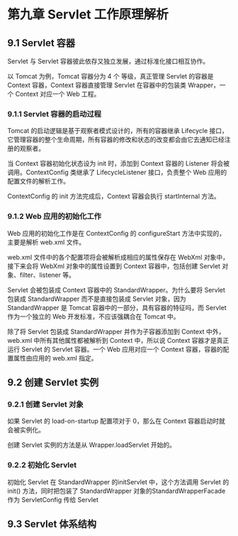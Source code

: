 # 第九章 Servlet 工作原理解析


## 9.1 Servlet 容器

Servlet 与 Servlet 容器彼此依存又独立发展，通过标准化接口相互协作。

以 Tomcat 为例，Tomcat 容器分为 4 个 等级，真正管理 Servlet 的容器是 Context 容器，Context 容器直接管理 Servlet 在容器中的包装类 Wrapper，一个 Context 对应一个 Web 工程。

### 9.1.1 Servlet 容器的启动过程

Tomcat 的启动逻辑是基于观察者模式设计的，所有的容器继承 Lifecycle 接口，它管理容器的整个生命周期，所有容器的修改和状态的改变都会由它去通知已经注册的观察者。

当 Context 容器初始化状态设为 init 时，添加到 Context 容器的 Listener 将会被调用。ContextConfig 类继承了 LifecycleListener 接口，负责整个 Web 应用的配置文件的解析工作。

ContextConfig 的 init 方法完成后，Context 容器会执行 startInternal 方法。

### 9.1.2  Web 应用的初始化工作

Web 应用的初始化工作是在 ContextConfig 的 configureStart 方法中实现的，主要是解析 web.xml 文件。

web.xml 文件中的各个配置项将会被解析成相应的属性保存在 WebXml 对象中，接下来会将 WebXml 对象中的属性设置到 Context 容器中，包括创建 Servlet 对象、filter、listener 等。

Servlet 会被包装成 Context 容器中的 StandardWrapper。为什么要将 Servlet 包装成 StandardWrapper 而不是直接包装成 Servlet 对象，因为 StandardWrapper 是 Tomcat 容器中的一部分，具有容器的特征吗，而 Servlet 作为一个独立的 Web 开发标准，不应该强耦合在 Tomcat 中。

除了将 Servlet 包装成 StandardWrapper 并作为子容器添加到 Context 中外，web.xml 中所有其他属性都被解析到 Context 中，所以说 Context 容器才是真正运行 Servlet 的 Servlet 容器。一个 Web 应用对应一个 Context 容器，容器的配置属性由应用的 web.xml 指定。

## 9.2 创建 Servlet 实例


### 9.2.1 创建 Servlet 对象

如果 Servlet 的 load-on-startup 配置项对于 0，那么在 Context 容器启动时就会被实例化。

创建 Servlet 实例的方法是从 Wrapper.loadServlet 开始的。

### 9.2.2 初始化 Servlet

初始化 Servlet 在 StandardWrapper 的initServlet 中，这个方法调用 Servlet 的 init() 方法，同时把包装了 StandardWrapper 对象的StandardWrapperFacade 作为 ServletConfig 传给 Servlet

## 9.3 Servlet 体系结构



 